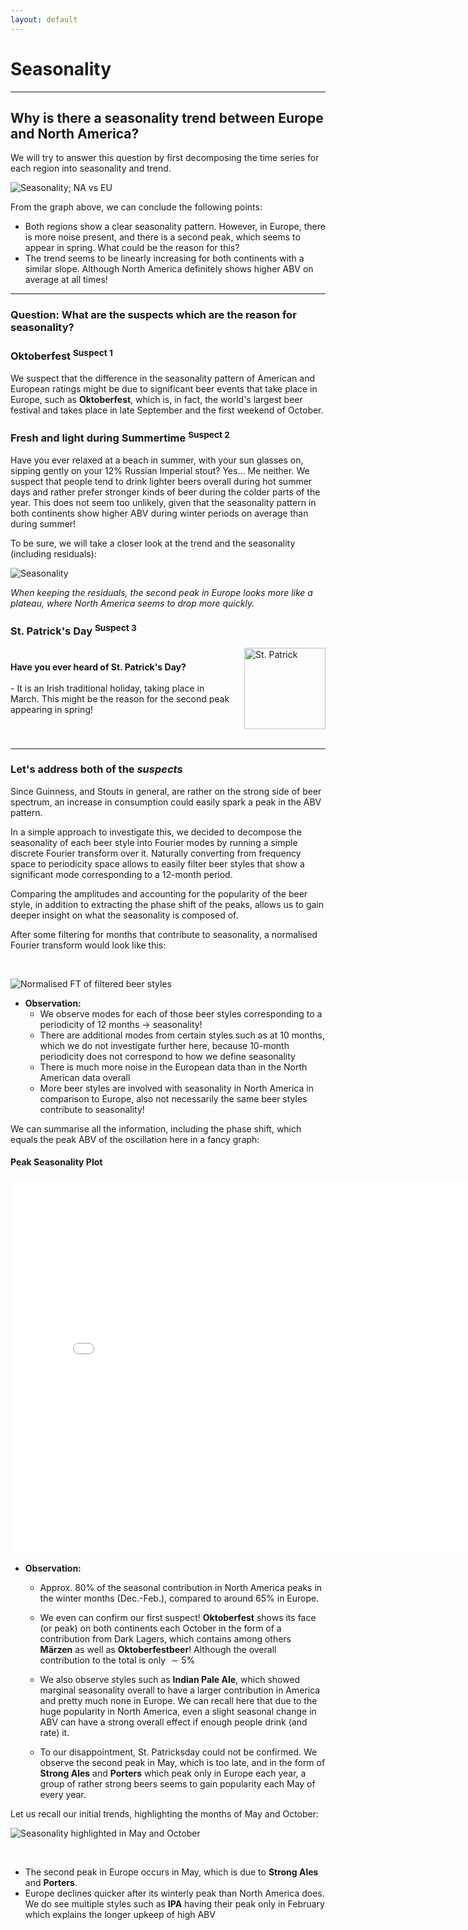 ```yaml
---
layout: default
---
```


# Seasonality

---

## Why is there a seasonality trend between Europe and North America?

We will try to answer this question by first decomposing the time series for each region into seasonality and trend.

![Seasonality; NA vs EU](./plots/seasonality_na_vs_eu.png)

From the graph above, we can conclude the following points:

- Both regions show a clear seasonality pattern. However, in Europe, there is more noise present, and there is a second peak, which seems to appear in spring. What could be the reason for this?
- The trend seems to be linearly increasing for both continents with a similar slope. Although North America definitely shows higher ABV on average at all times!

---

### Question: What are the suspects which are the reason for seasonality?

### Oktoberfest <sup>Suspect 1</sup>

We suspect that the difference in the seasonality pattern of American and European ratings might be due to significant beer events that take place in Europe, such as **Oktoberfest**, which is, in fact, the world's largest beer festival and takes place in late September and the first weekend of October.

### Fresh and light during Summertime <sup>Suspect 2</sup>

Have you ever relaxed at a beach in summer, with your sun glasses on, sipping gently on your 12% Russian Imperial stout? Yes... Me neither. We suspect that people tend to drink lighter beers overall during hot summer days and rather prefer stronger kinds of beer during the colder parts of the year. This does not seem too unlikely, given that the seasonality pattern in both continents show higher ABV during winter periods on average than during summer!

To be sure, we will take a closer look at the trend and the seasonality (including residuals):

![Seasonality](./plots/seasonality.png)

_When keeping the residuals, the second peak in Europe looks more like a plateau, where North America seems to drop more quickly._

### St. Patrick's Day <sup>Suspect 3</sup>

<div style="display: flex; align-items: center; margin-top: 15px;">
    <div style="flex: 1;">
        <b>Have you ever heard of St. Patrick's Day?</b>
        <br><br>
        - It is an Irish traditional holiday, taking place in March.
        This might be the reason for the second peak appearing in spring!
    </div>
    <div style="flex-shrink: 0; margin-left: 20px;">
        <img src="./gifs/stpatrick.gif" width="130" height="130" alt="St. Patrick">
    </div>
</div>

<br>
<hr>

### Let's address both of the _suspects_

Since Guinness, and Stouts in general, are rather on the strong side of beer spectrum, an increase in consumption could easily spark a peak in the ABV pattern.

In a simple approach to investigate this, we decided to decompose the seasonality of each beer style into Fourier modes by running a simple discrete Fourier transform over it. Naturally converting from frequency space to periodicity space allows to easily filter beer styles that show a significant mode corresponding to a 12-month period.

Comparing the amplitudes and accounting for the popularity of the beer style, in addition to extracting the phase shift of the peaks, allows us to gain deeper insight on what the seasonality is composed of.

After some filtering for months that contribute to seasonality, a normalised Fourier transform would look like this:

<br>

![Normalised FT of filtered beer styles](./plots/normalised_fft_eu_na.png)

- **Observation:**
  - We observe modes for each of those beer styles corresponding to a periodicity of 12 months $\rightarrow$ seasonality!
  - There are additional modes from certain styles such as at 10 months, which we do not investigate further here, because 10-month periodicity does not correspond to how we define seasonality
  - There is much more noise in the European data than in the North American data overall
  - More beer styles are involved with seasonality in North America in comparison to Europe, also not necessarily the same beer styles contribute to seasonality!

We can summarise all the information, including the phase shift, which equals the peak ABV of the oscillation here in a fancy graph:

#### Peak Seasonality Plot

<iframe width="800" height="600" frameborder="0" seamless="seamless" scrolling="no" src="./plots/html/peak_seasonality.html"></iframe>

- **Observation:**
  - Approx. 80% of the seasonal contribution in North America peaks in the winter months (Dec.-Feb.), compared to around 65% in Europe.

  - We even can confirm our first suspect! **Oktoberfest** shows its face (or peak) on both continents each October in the form of a contribution from Dark Lagers, which contains among others **Märzen** as well as **Oktoberfestbeer**! Although the overall contribution to the total is only $\sim 5$%

  - We also observe styles such as **Indian Pale Ale**, which showed marginal seasonality overall to have a larger contribution in America and pretty much none in Europe. We can recall here that due to the huge popularity in North America, even a slight seasonal change in ABV can have a strong overall effect if enough people drink (and rate) it.

  - To our disappointment, St. Patricksday could not be confirmed. We observe the second peak in May, which is too late, and in the form of **Strong Ales** and **Porters** which peak only in Europe each year, a group of rather strong beers seems to gain popularity each May of every year.

Let us recall our initial trends, highlighting the months of May and October:

![Seasonality highlighted in May and October](./plots/seasonality_may_oktober_highlighted.png)

<br>

- The second peak in Europe occurs in May, which is due to **Strong Ales** and **Porters**.
- Europe declines quicker after its winterly peak than North America does. We do see multiple styles such as **IPA** having their peak only in February which explains the longer upkeep of high ABV 
